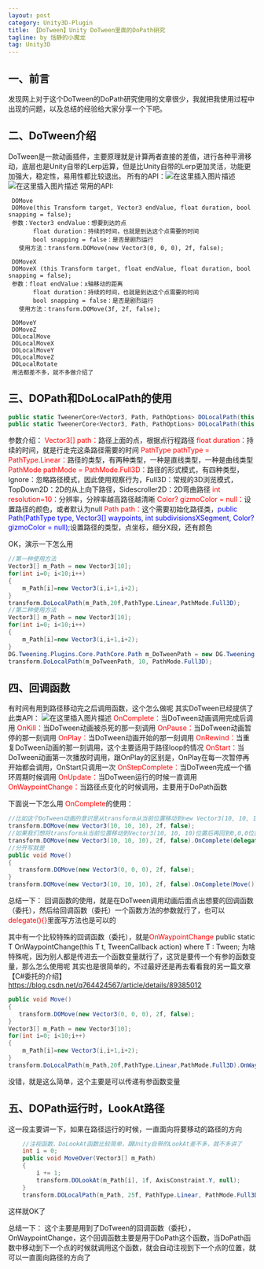 ```yaml
---
layout: post
category: Unity3D-Plugin
title: 【DoTween】Unity DoTween里面的DoPath研究
tagline: by 恬静的小魔龙
tag: Unity3D
---
```


## 一、前言
发现网上对于这个DoTween的DoPath研究使用的文章很少，我就把我使用过程中出现的问题，以及总结的经验给大家分享一个下吧。

## 二、DoTween介绍
DoTween是一款动画插件，主要原理就是计算两者直接的差值，进行各种平滑移动，底层也是Unity自带的Lerp运算，但是比Unity自带的Lerp更加灵活，功能更加强大，稳定性，易用性都比较退出。
所有的API：![在这里插入图片描述](https://img-blog.csdnimg.cn/20190418183322429.png?x-oss-process=image/watermark,type_ZmFuZ3poZW5naGVpdGk,shadow_10,text_aHR0cHM6Ly9ibG9nLmNzZG4ubmV0L3E3NjQ0MjQ1Njc=,size_16,color_FFFFFF,t_70)
![在这里插入图片描述](https://img-blog.csdnimg.cn/20190418183343810.png?x-oss-process=image/watermark,type_ZmFuZ3poZW5naGVpdGk,shadow_10,text_aHR0cHM6Ly9ibG9nLmNzZG4ubmV0L3E3NjQ0MjQ1Njc=,size_16,color_FFFFFF,t_70)
常用的API:

     DOMove  
     DOMove(this Transform target, Vector3 endValue, float duration, bool snapping = false);
     参数：Vector3 endValue：想要到达的点
  		   float duration：持续的时间，也就是到达这个点需要的时间
    	   bool snapping = false：是否是剧烈运行
       使用方法：transform.DOMove(new Vector3(0, 0, 0), 2f, false); 
       
     DOMoveX  
     DOMoveX (this Transform target, float endValue, float duration, bool snapping = false);
     参数：float endValue：x轴移动的距离
  		   float duration：持续的时间，也就是到达这个点需要的时间
    	   bool snapping = false：是否是剧烈运行
       使用方法：transform.DOMove(3f, 2f, false); 
       
     DOMoveY
     DOMoveZ
     DOLocalMove
     DOLocalMoveX
     DOLocalMoveY
     DOLocalMoveZ
     DOLocalRotate
     用法都差不多，就不多做介绍了

## 三、DOPath和DoLocalPath的使用

```csharp
public static TweenerCore<Vector3, Path, PathOptions> DOLocalPath(this Transform target, Vector3[] path, float duration, PathType pathType = PathType.Linear, PathMode pathMode = PathMode.Full3D, int resolution = 10, Color? gizmoColor = null);
public static TweenerCore<Vector3, Path, PathOptions> DOLocalPath(this Transform target, Path path, float duration, PathMode pathMode = PathMode.Full3D);
```
参数介绍：
<font color="red">Vector3[] path：</font>路径上面的点，根据点行程路径
<font color="red">float duration：</font>持续的时间，就是行走完这条路径需要的时间
<font color="red">PathType pathType = PathType.Linear：</font>路径的类型，有两种类型，一种是直线类型，一种是曲线类型
<font color="red">PathMode pathMode = PathMode.Full3D：</font>路径的形式模式，有四种类型，Ignore：忽略路径模式，因此使用观察行为，Full3D：常规的3D浏览模式，TopDown2D：2D的从上向下路径，Sidescroller2D：2D弯曲路径
<font color="red">int resolution=10：</font>分辨率，分辨率越高路径越清晰
<font color="red">Color? gizmoColor = null：</font>设置路径的颜色，或者默认为null
<font color="red">Path path：</font>这个需要初始化路径类，<font color="blue">public Path(PathType type, Vector3[] waypoints, int subdivisionsXSegment, Color? gizmoColor = null);</font>设置路径的类型，点坐标，细分X段，还有颜色


OK，演示一下怎么用

```csharp
//第一种使用方法
Vector3[] m_Path = new Vector3[10];
for(int i=0; i<10;i++)
{
	m_Path[i]=new Vector3(i,i+1,i+2);
}
transform.DoLocalPath(m_Path,20f,PathType.Linear,PathMode.Full3D);
//第二种使用方法
Vector3[] m_Path = new Vector3[10];
for(int i=0; i<10;i++)
{
	m_Path[i]=new Vector3(i,i+1,i+2);
}
DG.Tweening.Plugins.Core.PathCore.Path m_DoTweenPath = new DG.Tweening.Plugins.Core.PathCore.Path(PathType.Linear,m_Path,10,Color.red);
transform.DoLocalPath(m_DoTweenPath, 10, PathMode.Full3D);
```

## 四、回调函数
有时间有用到路径移动完之后调用函数，这个怎么做呢
其实DoTween已经提供了此类API：
![在这里插入图片描述](https://img-blog.csdnimg.cn/20190419085543712.png)
<font color="red">OnComplete：</font>当DoTween动画调用完成后调用
<font color="red">OnKill：</font>当DoTween动画被杀死的那一刻调用
<font color="red">OnPause：</font>当DoTween动画暂停的那一刻调用
<font color="red">OnPlay：</font>当DoTween动画开始的那一刻调用
<font color="red">OnRewind：</font>当重复DoTween动画的那一刻调用，这个主要适用于路径loop的情况
<font color="red">OnStart：</font>当DoTween动画第一次播放时调用，跟OnPlay的区别是，OnPlay在每一次暂停再开始都会调用，OnStart只调用一次
<font color="red">OnStepComplete：</font>当DoTween完成一个循环周期时候调用
<font color="red">OnUpdate：</font>当DoTween运行的时候一直调用
<font color="red">OnWaypointChange：</font>当路径点变化的时候调用，主要用于DoPath函数

下面说一下怎么用
<font color="red">OnComplete</font>的使用：

```csharp
//比如这个DoTween动画的意识是从transform从当前位置移动到new Vector3(10, 10, 10)这个位置
transform.DOMove(new Vector3(10, 10, 10), 2f, false); 
//如果我们想将transform从当前位置移动到Vector3(10, 10, 10)位置后再回到0,0,0位置怎么办呢
transform.DOMove(new Vector3(10, 10, 10), 2f, false).OnComplete(delegate () { transform.DOMove(new Vector3(0, 0, 0), 2f, false); });
//分开写就是
public void Move()
{
   transform.DOMove(new Vector3(0, 0, 0), 2f, false);
}
transform.DOMove(new Vector3(10, 10, 10), 2f, false).OnComplete(Move());
```
总结一下：
回调函数的使用，就是在DoTween调用动画后面点出想要的回调函数（委托），然后给回调函数（委托）一个函数方法的参数就行了，也可以<font color="red">delegate(){}</font>里面写方法也是可以的


其中有一个比较特殊的回调函数（委托），就是<font color="red">OnWaypointChange</font>
public static T OnWaypointChange<T>(this T t, TweenCallback<int> action) where T : Tween;
为啥特殊呢，因为别人都是传进去一个函数变量就行了，这货是要传一个有参的函数变量，那么怎么使用呢
其实也是很简单的，不过最好还是再去看看我的另一篇文章
【C#委托的介绍】https://blog.csdn.net/q764424567/article/details/89385012

```csharp
public void Move()
{
   transform.DOMove(new Vector3(0, 0, 0), 2f, false);
}
Vector3[] m_Path = new Vector3[10];
for(int i=0; i<10;i++)
{
	m_Path[i]=new Vector3(i,i+1,i+2);
}
transform.DoLocalPath(m_Path,20f,PathType.Linear,PathMode.Full3D).OnWaypointChange(p => Move());
```
没错，就是这么简单，这个主要是可以传递有参函数变量


## 五、DOPath运行时，LookAt路径
这一段主要讲一下，如果在路径运行的时候，一直面向将要移动的路径的方向

```csharp
	//注视函数，DoLookAt函数比较简单，跟Unity自带的LookAt差不多，就不多讲了
	int i = 0;
    public void MoveOver(Vector3[] m_Path)
    {
        i += 1;
        transform.DOLookAt(m_Path[i], 1f, AxisConstraint.Y, null);
    }
    transform.DOLocalPath(m_Path, 25f, PathType.Linear, PathMode.Full3D).OnWaypointChange(p => { MoveOver(m_Path); });
```
这样就OK了


总结一下：
这个主要是用到了DoTween的回调函数（委托），OnWaypointChange，这个回调函数主要是用于DoPath这个函数，当DoPath函数中移动到下一个点的时候就调用这个函数，就会自动注视到下一个点的位置，就可以一直面向路径的方向了

